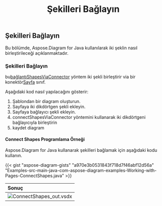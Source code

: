 ﻿---
title: Şekilleri Bağlayın
type: docs
weight: 90
url: /tr/java/connect-shapes/
description: Bu bölümde, Aspose.Diagram for Java ile iki şeklin nasıl birleştirileceği açıklanmaktadır.
---
## **Şekilleri Bağlayın**
Bu bölümde, Aspose.Diagram for Java kullanılarak iki şeklin nasıl birleştirileceği açıklanmaktadır.
### **Şekilleri Bağlayın**
 bu[bağlantıShapesViaConnector](https://reference.aspose.com/diagram/java/com.aspose.diagram/page#connectShapesViaConnector(long,%20int,%20long,%20int,%20long) ) yöntem iki şekli birleştirir via bir konektör[Sayfa](https://reference.aspose.com/diagram/java/com.aspose.diagram/Page) sınıf.

Aşağıdaki kod nasıl yapılacağını gösterir:

1. Şablondan bir diagram oluşturun.
1. Sayfaya iki dikdörtgen şekli ekleyin.
1. Sayfaya bağlayıcı şekli ekleyin.
1. connectShapesViaConnector yöntemini kullanarak iki dikdörtgeni bağlayıcıyla birleştirin
1. kaydet diagram
#### **Connect Shapes Programlama Örneği**
Aspose.Diagram for Java kullanarak şekilleri bağlamak için aşağıdaki kodu kullanın.

{{< gist "aspose-diagram-gists" "a970e3b0531843f718d7f46abf12d56a" "Examples-src-main-java-com-aspose-diagram-examples-Working-with-Pages-ConnectShapes.java" >}}

|**Sonuç**|
|:- |
|![ConnectShapes_out.vsdx](ConnectShapes.png)|
